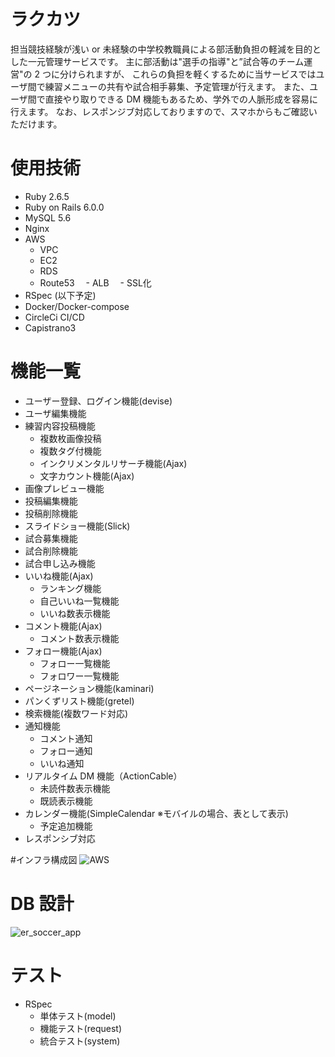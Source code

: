 # ラクカツ

担当競技経験が浅い or 未経験の中学校教職員による部活動負担の軽減を目的とした一元管理サービスです。
主に部活動は"選手の指導"と”試合等のチーム運営"の 2 つに分けられますが、
これらの負担を軽くするために当サービスではユーザ間で練習メニューの共有や試合相手募集、予定管理が行えます。
また、ユーザ間で直接やり取りできる DM 機能もあるため、学外での人脈形成を容易に行えます。
なお、レスポンジブ対応しておりますので、スマホからもご確認いただけます。

# 使用技術

- Ruby 2.6.5
- Ruby on Rails 6.0.0
- MySQL 5.6
- Nginx
- AWS
  - VPC
  - EC2
  - RDS
  - Route53
　- ALB
　- SSL化
- RSpec
(以下予定)
- Docker/Docker-compose
- CircleCi CI/CD
- Capistrano3


# 機能一覧

- ユーザー登録、ログイン機能(devise)
- ユーザ編集機能
- 練習内容投稿機能
  - 複数枚画像投稿
  - 複数タグ付機能
  - インクリメンタルリサーチ機能(Ajax)
  - 文字カウント機能(Ajax)
- 画像プレビュー機能
- 投稿編集機能
- 投稿削除機能
- スライドショー機能(Slick)
- 試合募集機能
- 試合削除機能
- 試合申し込み機能
- いいね機能(Ajax)
  - ランキング機能
  - 自己いいね一覧機能
  - いいね数表示機能
- コメント機能(Ajax)
  - コメント数表示機能
- フォロー機能(Ajax)
  - フォロー一覧機能
  - フォロワー一覧機能
- ページネーション機能(kaminari)
- パンくずリスト機能(gretel)
- 検索機能(複数ワード対応)
- 通知機能
  - コメント通知
  - フォロー通知
  - いいね通知
- リアルタイム DM 機能（ActionCable）
  - 未読件数表示機能
  - 既読表示機能
- カレンダー機能(SimpleCalendar ※モバイルの場合、表として表示)
  - 予定追加機能
- レスポンシブ対応


#インフラ構成図
![AWS](https://user-images.githubusercontent.com/81346474/118099142-ca82a200-b40f-11eb-9ae9-9138af3bef06.png)

# DB 設計
![er_soccer_app](https://user-images.githubusercontent.com/81346474/117126305-8bcc6680-add5-11eb-8d7e-52ce81d2ab46.png)
# テスト

- RSpec
  - 単体テスト(model)
  - 機能テスト(request)
  - 統合テスト(system)
